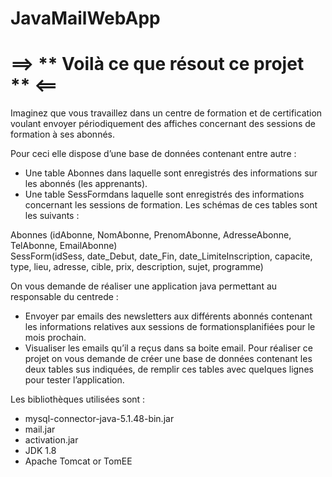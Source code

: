 # JavaMailWebApp

# ==> ** Voilà ce que résout ce projet ** <==

Imaginez  que  vous  travaillez  dans  un  centre  de  formation  et  de  certification voulant envoyer  périodiquement  des affiches  concernant  des  sessions  de  formation  à  ses abonnés.<br/>

Pour ceci elle dispose d’une base de données contenant entre autre : <br/>

* Une table Abonnes dans laquelle sont enregistrés des informations sur les abonnés (les apprenants).<br/>
* Une  table SessFormdans  laquelle  sont  enregistrés  des  informations  concernant  les sessions de formation. Les schémas de ces tables sont les suivants : <br/>

Abonnes   (idAbonne,   NomAbonne,   PrenomAbonne,   AdresseAbonne,   TelAbonne, EmailAbonne) <br/>
SessForm(idSess, date_Debut, date_Fin, date_LimiteInscription, capacite, type, lieu, adresse, cible, prix, description, sujet, programme) <br/>

On vous demande de réaliser une application java permettant au responsable du centrede :<br/>

* Envoyer par emails des newsletters aux différents abonnés contenant les informations relatives aux sessions de formationsplanifiées pour le mois prochain.<br/>
* Visualiser les emails qu’il a reçus dans sa boite email. Pour réaliser ce projet on vous demande de créer une base de données contenant les deux tables sus indiquées, de remplir ces tables avec quelques lignes pour tester l’application. <br/>

Les bibliothèques utilisées sont :
 
 * mysql-connector-java-5.1.48-bin.jar
 * mail.jar
 * activation.jar
 * JDK 1.8
 * Apache Tomcat or TomEE

